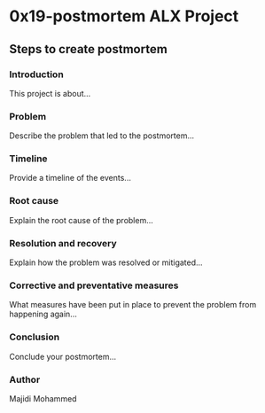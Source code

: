 # 0x19-postmortem ALX Project

## Steps to create postmortem

### Introduction

This project is about...

### Problem

Describe the problem that led to the postmortem...

### Timeline

Provide a timeline of the events...

### Root cause

Explain the root cause of the problem...

### Resolution and recovery

Explain how the problem was resolved or mitigated...

### Corrective and preventative measures

What measures have been put in place to prevent the problem from happening again...

### Conclusion

Conclude your postmortem...

### Author

Majidi Mohammed
